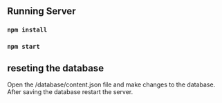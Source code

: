## Running Server
### `npm install`
### `npm start`
## reseting the database
Open the /database/content.json file and make changes to the database. After saving the database restart the server.